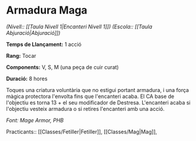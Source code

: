 # Armadura Maga

*(Nivell:: [[Taula Nivell 1|Encanteri Nivell 1]]) (Escola:: [[Taula Abjuració|Abjuració]])*

**Temps de Llançament:** 1 acció

**Rang:** Tocar

**Components:** V, S, M (una peça de cuir curat)

**Duració:** 8 hores

Toques una criatura voluntària que no estigui portant armadura, i una força màgica protectora l'envolta fins que l'encanteri acaba. El CA base de l'objectiu es torna 13 + el seu modificador de Destresa. L'encanteri acaba si l'objectiu vesteix armadura o si retires l'encanteri amb una acció.


*Font: Mage Armor, PHB*



Practicants:: [[Classes/Fetiller|Fetiller]], [[Classes/Mag|Mag]],